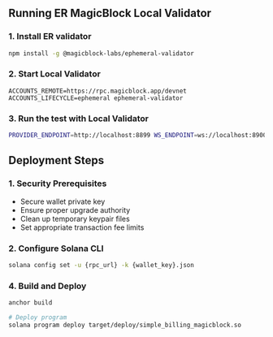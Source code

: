 ## Running ER MagicBlock Local Validator

### 1. Install ER validator

```bash
npm install -g @magicblock-labs/ephemeral-validator
```

### 2. Start Local Validator

```
ACCOUNTS_REMOTE=https://rpc.magicblock.app/devnet
ACCOUNTS_LIFECYCLE=ephemeral ephemeral-validator
```

### 3. Run the test with Local Validator

```bash
PROVIDER_ENDPOINT=http://localhost:8899 WS_ENDPOINT=ws://localhost:8900 anchor test --skip-build --skip-deploy --skip-local-validator
```

## Deployment Steps

### 1. Security Prerequisites

- Secure wallet private key
- Ensure proper upgrade authority
- Clean up temporary keypair files
- Set appropriate transaction fee limits

### 2. Configure Solana CLI

```bash
solana config set -u {rpc_url} -k {wallet_key}.json
```

### 4. Build and Deploy

```bash
anchor build
```

```bash
# Deploy program
solana program deploy target/deploy/simple_billing_magicblock.so
```
